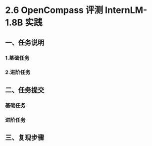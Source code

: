 # 2.6 OpenCompass 评测 InternLM-1.8B 实践

## 一、任务说明

### 1.基础任务

### 2.进阶任务


## 二、任务提交

### 基础任务

### 进阶任务

## 三、复现步骤
